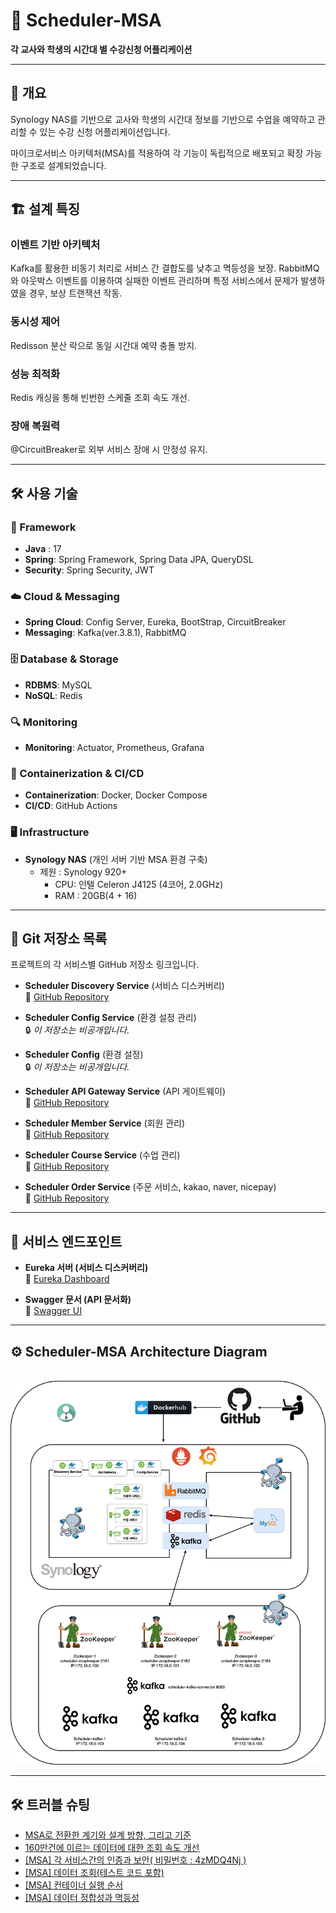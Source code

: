 # 📅 Scheduler-MSA

**각 교사와 학생의 시간대 별 수강신청 어플리케이션**

---

## 📌 개요

Synology NAS를 기반으로 교사와 학생의 시간대 정보를 기반으로 수업을 예약하고 관리할 수 있는 수강 신청 어플리케이션입니다. 

마이크로서비스 아키텍처(MSA)를 적용하여 각 기능이 독립적으로 배포되고 확장 가능한 구조로 설계되었습니다.

---
## 🏗️ 설계 특징

### 이벤트 기반 아키텍처 

Kafka를 활용한 비동기 처리로 서비스 간 결합도를 낮추고 멱등성을 보장.
RabbitMQ와 아웃박스 이벤트를 이용하여 실패한 이벤트 관리하며 특정 서비스에서 문제가 발생하였을 경우, 보상 트랜잭션 작동.

### 동시성 제어

Redisson 분산 락으로 동일 시간대 예약 충돌 방지.

### 성능 최적화

Redis 캐싱을 통해 빈번한 스케줄 조회 속도 개선.

### 장애 복원력

@CircuitBreaker로 외부 서비스 장애 시 안정성 유지.

---

## 🛠️ 사용 기술

### 🧱 Framework
- **Java** : 17
- **Spring**: Spring Framework, Spring Data JPA, QueryDSL
- **Security**: Spring Security, JWT

### ☁️ Cloud & Messaging
- **Spring Cloud**: Config Server, Eureka, BootStrap, CircuitBreaker
- **Messaging**: Kafka(ver.3.8.1), RabbitMQ

### 🗄️ Database & Storage
- **RDBMS**: MySQL
- **NoSQL**: Redis

### 🔍 Monitoring
- **Monitoring**: Actuator, Prometheus, Grafana

### 🐳 Containerization & CI/CD
- **Containerization**: Docker, Docker Compose
- **CI/CD**: GitHub Actions

### 🖥️ Infrastructure
- **Synology NAS** (개인 서버 기반 MSA 환경 구축)
  -  제원 : Synology 920+ 
     - CPU: 인텔 Celeron J4125 (4코어, 2.0GHz)
     - RAM : 20GB(4 + 16)


---


## 📌 Git 저장소 목록
프로젝트의 각 서비스별 GitHub 저장소 링크입니다.

- **Scheduler Discovery Service** (서비스 디스커버리)  
  🔗 [GitHub Repository](https://github.com/devhong96/scheduler-discovery-service)


- **Scheduler Config Service** (환경 설정 관리)  
  🔒 *이 저장소는 비공개입니다.*


- **Scheduler Config** (환경 설정)  
  🔒 *이 저장소는 비공개입니다.*


- **Scheduler API Gateway Service** (API 게이트웨이)  
  🔗 [GitHub Repository](https://github.com/devhong96/scheduler-apigateway-service)


- **Scheduler Member Service** (회원 관리)  
  🔗 [GitHub Repository](https://github.com/devhong96/scheduler-member-service)


- **Scheduler Course Service** (수업 관리)  
  🔗 [GitHub Repository](https://github.com/devhong96/scheduler-course-service)


- **Scheduler Order Service** (주문 서비스, kakao, naver, nicepay)  
  🔗 [GitHub Repository](https://github.com/devhong96/scheduler-order-service)

---

## 🚀 서비스 엔드포인트
- **Eureka 서버 (서비스 디스커버리)**  
  🔗 [Eureka Dashboard](https://seho0218.synology.me:8762/)


- **Swagger 문서 (API 문서화)**  
  🔗 [Swagger UI](https://seho0218.synology.me:8087/swagger-ui/index.html)

---
## ⚙️ Scheduler-MSA Architecture Diagram
\
![scheduler.png](scheduler.png)

---
## 🛠️ 트러블 슈팅

- [MSA로 전환한 계기와 설계 방향, 그리고 기준](https://dev-hong96.tistory.com/134)
- [160만건에 이르는 데이터에 대한 조회 속도 개선](https://dev-hong96.tistory.com/133)
- [[MSA] 각 서비스간의 인증과 보안( 비밀번호 : 4zMDQ4Nj )](https://dev-hong96.tistory.com/135)
- [[MSA] 데이터 조회(테스트 코드 포함)](https://dev-hong96.tistory.com/136)
- [[MSA] 컨테이너 실행 순서](https://dev-hong96.tistory.com/137)
- [[MSA] 데이터 정합성과 멱등성](https://dev-hong96.tistory.com/138)

